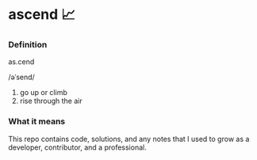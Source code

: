 # ascend :chart_with_upwards_trend:

### Definition
as.cend

/əˈsend/

1.  go up or climb
2.  rise through the air

### What it means
This repo contains code, solutions, and any notes that I used to grow as a developer, contributor, and a professional.
